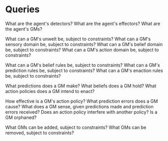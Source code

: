 # Queries

What are the agent's detectors?
What are the agent's effectors?
What are the agent's GMs?

What can a GM's unwelt be, subject to constraints?
What can a GM's sensory domain be, subject to constraints?
What can a GM's belief domain be, subject to constraints?
What can a GM's action domain be, subject to constraints?

What can a GM's belief rules be, subject to constraints?
What can a GM's prediction rules be, subject to constraints?
What can a GM's enaction rules be, subject to constraints?

What predictions does a GM make?
What beliefs does a GM hold?
What action policies does a GM intend to enact?

How effective is a GM's action policy?
What prediction errors does a GM cause?
What does a GM sense, given predictions made and prediction errors received?
Does an action policy interfere with another policy?
Is a GM orphaned?

What GMs can be added, subject to constraints?
What GMs can be removed, subject to constraints?
